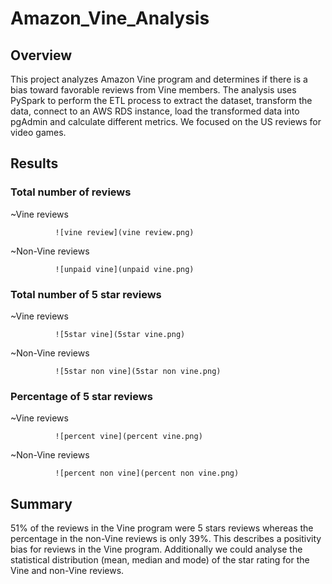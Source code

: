 # Amazon_Vine_Analysis

## Overview
This project analyzes Amazon Vine program and determines if there is a bias toward favorable reviews from Vine members.
The analysis uses PySpark to perform the ETL process to extract the dataset, transform the data, connect to an AWS RDS instance, load the transformed data into pgAdmin and calculate different metrics.
We focused on the US reviews for video games.

## Results
### Total number of reviews

~Vine reviews

              ![vine review](vine review.png)
              
              
~Non-Vine reviews

              ![unpaid vine](unpaid vine.png)
              
              
### Total number of 5 star reviews
~Vine reviews

              ![5star vine](5star vine.png)
              
              
~Non-Vine reviews

              ![5star non vine](5star non vine.png)
              
              
### Percentage of 5 star reviews
~Vine reviews

              ![percent vine](percent vine.png)
              
              
~Non-Vine reviews

              ![percent non vine](percent non vine.png)
              
              
## Summary
51% of the reviews in the Vine program were 5 stars reviews whereas the percentage in the non-Vine reviews is only 39%. This describes a positivity bias for reviews in the Vine program.
Additionally we could analyse the statistical distribution (mean, median and mode) of the star rating for the Vine and non-Vine reviews.
